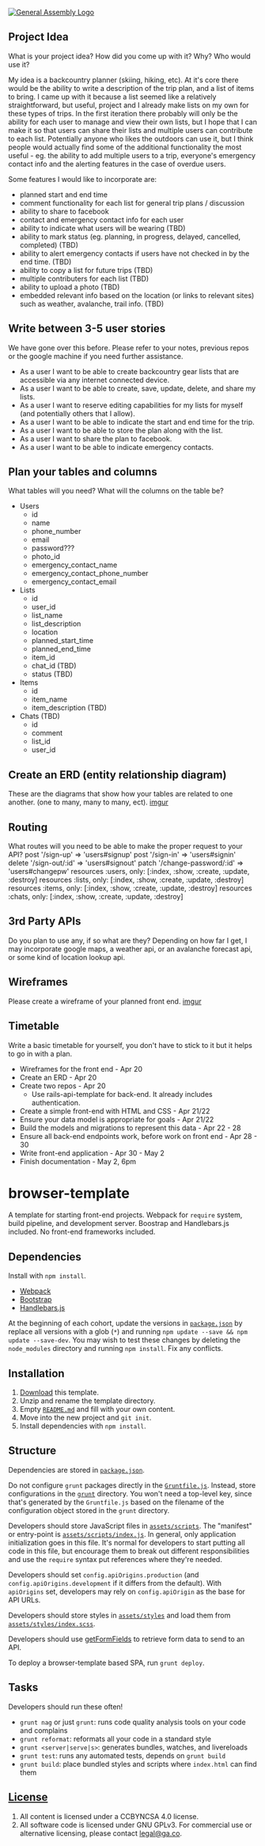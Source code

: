 [![General Assembly Logo](https://camo.githubusercontent.com/1a91b05b8f4d44b5bbfb83abac2b0996d8e26c92/687474703a2f2f692e696d6775722e636f6d2f6b6538555354712e706e67)](https://generalassemb.ly/education/web-development-immersive)

## Project Idea

What is your project idea?  How did you come up with it? Why? Who would use it?

  My idea is a backcountry planner (skiing, hiking, etc).
  At it's core there would be the ability to write a description of the trip
  plan, and a list of items to bring.
  I came up with it because a list seemed like a relatively straightforward,
  but useful, project and I already make lists on my own for these types of
  trips. In the first iteration there probably will only be the ability for each
  user to manage and view their own lists, but I hope that I can make it so
  that users can share their lists and multiple users can contribute to each
  list. Potentially anyone who likes the outdoors can use it, but I think people
  would actually find some of the additional functionality the most useful - eg.
  the ability to add multiple users to a trip, everyone's emergency contact info
  and the alerting features in the case of overdue users.

  Some features I would like to incorporate are:
  - planned start and end time
  - comment functionality for each list for general trip plans / discussion
  - ability to share to facebook
  - contact and emergency contact info for each user
  - ability to indicate what users will be wearing (TBD)
  - ability to mark status (eg. planning, in progress, delayed, cancelled,
  completed) (TBD)
  - ability to alert emergency contacts if users have not checked in by the end
  time. (TBD)
  - ability to copy a list for future trips (TBD)
  - multiple contributers for each list (TBD)
  - ability to upload a photo (TBD)
  - embedded relevant info based on the location (or links to relevant sites)
  such as weather, avalanche, trail info. (TBD)

## Write between 3-5 user stories

We have gone over this before. Please refer to your notes, previous repos or the
google machine if you need further assistance.
  - As a user I want to be able to create backcountry gear lists that are
  accessible via any internet connected device.
  - As a user I want to be able to create, save, update, delete, and share my
  lists.
  - As a user I want to reserve editing capabilities for my lists for myself
  (and potentially others that I allow).
  - As a user I want to be able to indicate the start and end time for the trip.
  - As a user I want to be able to store the plan along with the list.
  - As a user I want to share the plan to facebook.
  - As a user I want to be able to indicate emergency contacts.

## Plan your tables and columns

What tables will you need? What will the columns on the table be?
  - Users
    - id
    - name
    - phone_number
    - email
    - password???
    - photo_id
    - emergency_contact_name
    - emergency_contact_phone_number
    - emergency_contact_email
  - Lists
    - id
    - user_id
    - list_name
    - list_description
    - location
    - planned_start_time
    - planned_end_time
    - item_id
    - chat_id (TBD)
    - status (TBD)
  - Items
    - id
    - item_name
    - item_description (TBD)
  - Chats (TBD)
    - id
    - comment
    - list_id
    - user_id

## Create an ERD (entity relationship diagram)

These are the diagrams that show how your tables are related to one another.
(one to many, many to many, ect).
[imgur](http://i.imgur.com/tXpvzzw.jpg)

## Routing

What routes will you need to be able to make the proper request to your API?
  post '/sign-up' => 'users#signup'
  post '/sign-in' => 'users#signin'
  delete '/sign-out/:id' => 'users#signout'
  patch '/change-password/:id' => 'users#changepw'
  resources :users, only: [:index, :show, :create, :update, :destroy]
  resources :lists, only: [:index, :show, :create, :update, :destroy]
  resources :items, only: [:index, :show, :create, :update, :destroy]
  resources :chats, only: [:index, :show, :create, :update, :destroy]

## 3rd Party APIs

Do you plan to use any, if so what are they?
  Depending on how far I get, I may incorporate google maps, a weather api, or
  an avalanche forecast api, or some kind of location lookup api.

## Wireframes

Please create a wireframe of your planned front end.
[imgur](http://i.imgur.com/1N42xuh.jpg)

## Timetable

Write a basic timetable for yourself, you don't have to stick to it but it
helps to go in with a plan.
  - Wireframes for the front end - Apr 20
  - Create an ERD - Apr 20
  - Create two repos - Apr 20
    - Use rails-api-template for back-end. It already includes authentication.
  - Create a simple front-end with HTML and CSS - Apr 21/22
  - Ensure your data model is appropriate for goals - Apr 21/22
  - Build the models and migrations to represent this data - Apr 22 - 28
  - Ensure all back-end endpoints work, before work on front end - Apr 28 - 30
  - Write front-end application - Apr 30 - May 2
  - Finish documentation - May 2, 6pm

# browser-template

A template for starting front-end projects. Webpack for `require` system, build
pipeline, and development server. Boostrap and Handlebars.js included. No
front-end frameworks included.

## Dependencies

Install with `npm install`.

-   [Webpack](https://webpack.github.io)
-   [Bootstrap](http://getbootstrap.com)
-   [Handlebars.js](http://handlebarsjs.com)

At the beginning of each cohort, update the versions in
[`package.json`](package.json) by replace all versions with a glob (`*`) and
running `npm update --save && npm update --save-dev`. You may wish to test these
changes by deleting the `node_modules` directory and running `npm install`.
Fix any conflicts.

## Installation

1.  [Download](../../archive/master.zip) this template.
1.  Unzip and rename the template directory.
1.  Empty [`README.md`](README.md) and fill with your own content.
1.  Move into the new project and `git init`.
1.  Install dependencies with `npm install`.

## Structure

Dependencies are stored in [`package.json`](package.json).

Do not configure `grunt` packages directly in the
[`Gruntfile.js`](Gruntfile.js). Instead, store configurations in the
[`grunt`](grunt) directory. You won't need a top-level key, since that's
generated by the `Gruntfile.js` based on the filename of the configuration
object stored in the `grunt` directory.

Developers should store JavaScript files in [`assets/scripts`](assets/scripts).
The "manifest" or entry-point is
[`assets/scripts/index.js`](assets/scripts/index.js). In general, only
application initialization goes in this file. It's normal for developers to
start putting all code in this file, but encourage them to break out different
responsibilities and use the `require` syntax put references where they're
needed.

Developers should set `config.apiOrigins.production` (and
`config.apiOrigins.development` if it differs from the default).  With
`apiOrigins` set, developers may rely on `config.apiOrigin` as the base for API
URLs.

Developers should store styles in [`assets/styles`](assets/styles) and load them
from [`assets/styles/index.scss`](assets/styles/index.scss).

Developers should use [getFormFields](forms.md) to retrieve form data to send to
an API.

To deploy a browser-template based SPA, run `grunt deploy`.

## Tasks

Developers should run these often!

-   `grunt nag` or just `grunt`: runs code quality analysis tools on your code
    and complains
-   `grunt reformat`: reformats all your code in a standard style
-   `grunt <server|serve|s>`: generates bundles, watches, and livereloads
-   `grunt test`: runs any automated tests, depends on `grunt build`
-   `grunt build`: place bundled styles and scripts where `index.html` can find
    them

## [License](LICENSE)

1.  All content is licensed under a CC­BY­NC­SA 4.0 license.
1.  All software code is licensed under GNU GPLv3. For commercial use or
    alternative licensing, please contact legal@ga.co.
